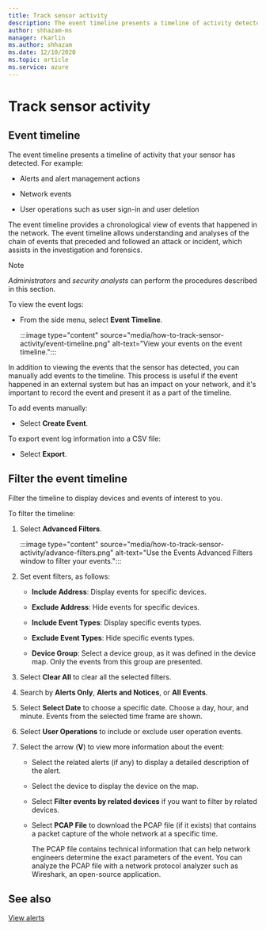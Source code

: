 ```yaml
---
title: Track sensor activity
description: The event timeline presents a timeline of activity detected on your network, including alerts and alert management actions, network events, and user operations such as user sign-in and user deletion.
author: shhazam-ms
manager: rkarlin
ms.author: shhazam
ms.date: 12/10/2020
ms.topic: article
ms.service: azure
---
```


# Track sensor activity

## Event timeline

The event timeline presents a timeline of activity that your sensor has detected. For example:

  - Alerts and alert management actions

  - Network events

  - User operations such as user sign-in and user deletion

The event timeline provides a chronological view of events that happened in the network. The event timeline allows understanding and analyses of the chain of events that preceded and followed an attack or incident, which assists in the investigation and forensics.

> [!NOTE]
> *Administrators* and *security analysts* can perform the procedures described in this section.

To view the event logs:

- From the side menu, select **Event Timeline**.

   :::image type="content" source="media/how-to-track-sensor-activity/event-timeline.png" alt-text="View your events on the event timeline.":::

In addition to viewing the events that the sensor has detected, you can manually add events to the timeline. This process is useful if the event happened in an external system but has an impact on your network, and it's important to record the event and present it as a part of the timeline.

To add events manually:

- Select **Create Event**.

To export event log information into a CSV file:

- Select **Export**.

## Filter the event timeline

Filter the timeline to display devices and events of interest to you.

To filter the timeline:

1. Select **Advanced Filters**.

   :::image type="content" source="media/how-to-track-sensor-activity/advance-filters.png" alt-text="Use the Events Advanced Filters window to filter your events.":::

2. Set event filters, as follows:

   - **Include Address**: Display events for specific devices.

   - **Exclude Address**: Hide events for specific devices.

   - **Include Event Types**: Display specific events types.

   - **Exclude Event Types**: Hide specific events types.

   - **Device Group**: Select a device group, as it was defined in the device map. Only the events from this group are presented.

3. Select **Clear All** to clear all the selected filters.

4. Search by **Alerts Only**, **Alerts and Notices**, or **All Events**.

5. Select **Select Date** to choose a specific date. Choose a day, hour, and minute. Events from the selected time frame are shown.

6.  Select **User Operations** to include or exclude user operation events.

7.  Select the arrow (**V**) to view more information about the event:

    - Select the related alerts (if any) to display a detailed description of the alert.

    - Select the device to display the device on the map.

    - Select **Filter events by related devices** if you want to filter by related devices.

    - Select **PCAP File** to download the PCAP file (if it exists) that contains a packet capture of the whole network at a specific time. 
    
      The PCAP file contains technical information that can help network engineers determine the exact parameters of the event. You can analyze the PCAP file with a network protocol analyzer such as Wireshark, an open-source application.

## See also

[View alerts](how-to-view-alerts.md)
